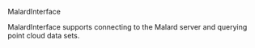 MalardInterface

MalardInterface supports connecting to the Malard server and querying point cloud data
sets.
